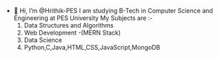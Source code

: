 - 👋 Hi, I’m @Hrithik-PES
     I am studying B-Tech in Computer Science and Engineering at PES University
     My Subjects are :-
     1) Data Structures and Algorithms
     2) Web Development -(MERN Stack)
     3) Data Science
     4) Python,C,Java,HTML,CSS,JavaScript,MongoDB

<!---
Hrithik-PES/Hrithik-PES is a ✨ special ✨ repository because its `README.md` (this file) appears on your GitHub profile.
You can click the Preview link to take a look at your changes.
--->

